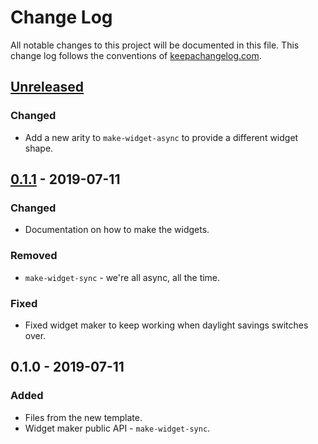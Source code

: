 # Change Log
All notable changes to this project will be documented in this file. This change log follows the conventions of [keepachangelog.com](http://keepachangelog.com/).

## [Unreleased]
### Changed
- Add a new arity to `make-widget-async` to provide a different widget shape.

## [0.1.1] - 2019-07-11
### Changed
- Documentation on how to make the widgets.

### Removed
- `make-widget-sync` - we're all async, all the time.

### Fixed
- Fixed widget maker to keep working when daylight savings switches over.

## 0.1.0 - 2019-07-11
### Added
- Files from the new template.
- Widget maker public API - `make-widget-sync`.

[Unreleased]: https://github.com/your-name/challenges/compare/0.1.1...HEAD
[0.1.1]: https://github.com/your-name/challenges/compare/0.1.0...0.1.1
